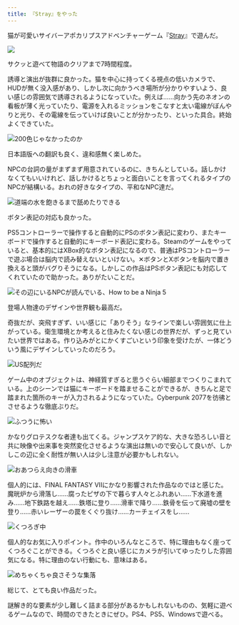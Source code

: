 ```yaml
---
title: 『Stray』をやった
---
```

猫が可愛いサイバーアポカリプスアドベンチャーゲーム『[Stray](https://store.steampowered.com/app/1332010/Stray/?l=japanese)』で遊んだ。

![](https://lh3.googleusercontent.com/Zy1cVc9SfFxw3DJCkw9w9I5vAHECCk8lwkCjgV5Xt-y8OC6JrOjPxVQcKIUYSVOgkWAXRp3sDHa1L4J-y3sLP1-SAGjJImElW194KfkWIF72fJvZIZJyK1vEmz1rbtYUegj6AkRNxEODErhiiOu6nmw)

サクッと遊べて物語のクリアまで7時間程度。

誘導と演出が抜群に良かった。猫を中心に持ってくる視点の低いカメラで、HUDが無く没入感があり、しかし次に向かうべき場所が分かりやすいよう、良い感じの雰囲気で誘導されるようになっていた。例えば……向かう先のネオンの看板が薄く光っていたり、電源を入れるミッションをこなすと太い電線がぼんやりと光り、その電線を伝っていけば良いことが分かったり、といった具合。終始よくできていた。

![](https://lh3.googleusercontent.com/yx2hdV4nVPXQ3kPcvkZj-yNCAS8x52WwfcuEl9aleXkP17dZwS5s7air-zCf33-tEieJ8h9ct3NJS6OmhNRvedwWeYWFoHjh7GH-IkMLeg0Fu7QMLu3n8OymG1MM9hmrZTRqKzYqJ4q2xHXtUhKNg2s "200色じゃなかったのか")

日本語版への翻訳も良く、違和感無く楽しめた。

NPCの台詞の量がまずまず用意されているのに、きちんとしている。話しかけなくてもいいけれど、話しかけるとちょっと面白いことを言ってくれるタイプのNPCが結構いる。おれの好きなタイプの、平和なNPC達だ。

![](https://lh3.googleusercontent.com/9fwcQmZ9N3wSx0v1Y2L2Qkq4isUIGqTO0sZftqI9saWy73qNXhl0OpxedkexaWCCWM7F-xEg70KWJaZu-xbSmSG4scsCoVTAYc6Ql5_9znn1I6N-jBWGvkY5FUcCC_DqTBME0EGzfwanvue1jAuj75k "道端の水を飽きるまで舐めたりできる")

ボタン表記の対応も良かった。

PS5コントローラーで操作すると自動的にPSのボタン表記に変わり、またキーボードで操作すると自動的にキーボード表記に変わる。Steamのゲームをやっていると、基本的にはXBox的なボタン表記になるので、普通はPSコントローラーで遊ぶ場合は脳内で読み替えないといけない。✕ボタンとXボタンを脳内で置き換えると頭がバグりそうになる。しかしこの作品はPSボタン表記にも対応してくれていたので助かった。ありがたいことだ。

![](https://lh6.googleusercontent.com/q5o5-m4MhTuAQci_40cKnvcU8MBOkE4YxC57AX-3QbEtuCGyeoVMQwLm6N_v1a40haZ0dsPpimzFkybCWnqy7YMxc64VZpF6I6XQ7pz_JHklyygHFelljfXd56FYGJhueJa076SUiyIwWPKFzeL24hY "その辺にいるNPCが読んでいる、How to be a Ninja 5")

登場人物達のデザインや世界観も最高だ。

奇抜だが、突飛すぎず、いい感じに「ありそう」なラインで楽しい雰囲気に仕上がっている。衛生環境とか考えると住みたくない感じの世界だが、ずっと見ていたい世界ではある。作り込みがとにかくすごいという印象を受けたが、一体どういう風にデザインしていったのだろう。

![](https://lh5.googleusercontent.com/dA89UJu4AGSfk6XPrEmWd2ImhfQ42p5lWj36V_QTdRqItKLU64MOf2CGLXXpi1pKqoM2_vxIxOHbmOMvzaEByiz2O3UGyZ5UZVHSXSI06-nlQYKGt91vNzIDvEaCUvCpsS1kYy-J-Ur8BMm7nWXuD0c "US配列だ")

ゲーム中のオブジェクトは、神経質すぎると思うぐらい細部までつくりこまれている。上のシーンでは猫にキーボードを踏ませることができるが、きちんと足で踏まれた箇所のキーが入力されるようになっていた。Cyberpunk 2077を彷彿とさせるような徹底ぶりだ。

![](https://lh6.googleusercontent.com/J-jhsZ2NhIhbSHhtQnWpVZeTKxREU0k1C4GmmcNFr1lpgdPZarswTmPIsPzRf7aVqsPLjR8qlFpQ9z2DAuvW2T4U01eSmHJeoFpEWc7z-QLV1p9yhg6kh6EEMX1cSrvW_KR6kjZl9iP6gQnjiydG7e4 "ふつうに怖い")

かなりグロテスクな者達も出てくる。ジャンプスケア的な、大きな恐ろしい音と共に映像や出来事を突然変化させるような演出は無いので安心して良いが、しかしこの辺に全く耐性が無い人は少し注意が必要かもしれない。

![](https://lh4.googleusercontent.com/yuyC-vx5Bf-qnG9hsrr1fkStyxh5Gq-sR8_w6GOKNgKpjDN9522BTF8s_5oxz0UReAfJOghlCXJZr606BZkCAp4_b6z5BsCO3k70M0Qdal1cA_tmyHr5xG4emIZxiRBp8vP-HBSz30kzVaYjAJXgqos "おあつらえ向きの滑車")

個人的には、FINAL FANTASY VIIにかなり影響された作品なのではと感じた。魔晄炉から滑落し……腐ったピザの下で暮らす人々とふれあい……下水道を進み……地下鉄路を越え……鉄塔に登り……滑車で降り……鉄骨を伝って廃墟の壁を登り……赤いレーザーの罠をくぐり抜け……カーチェイスをし……

![](https://lh3.googleusercontent.com/KNc-yUH8fQRd1u-L5fQ1Kv-OZROqoBLBvwnujOnlP5isZfIyd9Jfj1E-JDYohFyTehVBnW1d-lzkT6v6iiFcEyBVvfqskFUofy6S-Mx1UXmTIYvrv8PzmOoPdasiUFin5-81KhMuCcRmS_ACfDcopCE "くつろぎ中")

個人的なお気に入りポイント。作中のいろんなところで、特に理由もなく座ってくつろぐことができる。くつろぐと良い感じにカメラが引いてゆったりした雰囲気になる。特に理由のない行動にも、意味はある。

![](https://lh6.googleusercontent.com/_GhePZ_tofxLP3p0a63aK4RdMCFjPIpc0wETEvtzdssZDNa1XLgRBWsVl19glRalyB7LUxlxOZq4Br8cRlNb0SphJTokmIwUQpoTE3gAYrA--79f-PDtXyfmQqLCVsQ2RQ9QWt1H9NVjQxTjKTfmAUA "めちゃくちゃ良さそうな集落")

総じて、とても良い作品だった。

謎解き的な要素が少し難しく詰まる部分があるかもしれないものの、気軽に遊べるゲームなので、時間のできたときにぜひ。PS4、PS5、Windowsで遊べる。

